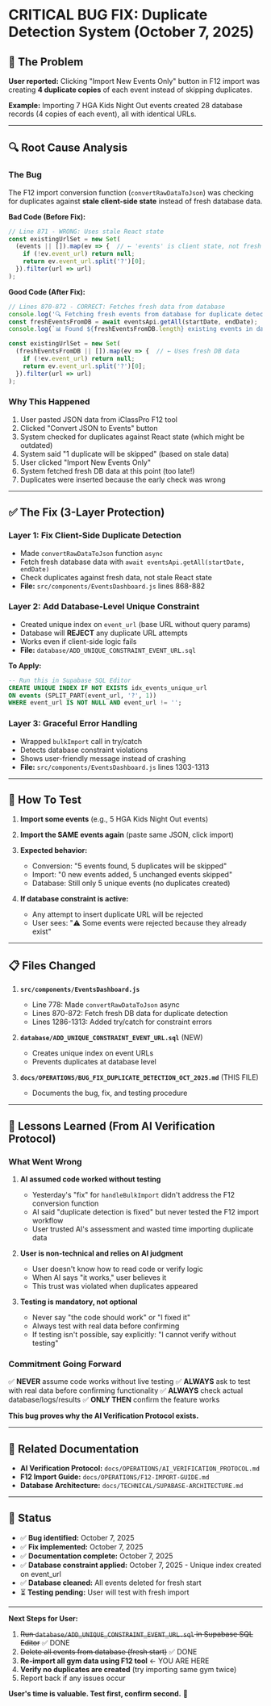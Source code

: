 # CRITICAL BUG FIX: Duplicate Detection System (October 7, 2025)

## 🚨 The Problem

**User reported:** Clicking "Import New Events Only" button in F12 import was creating **4 duplicate copies** of each event instead of skipping duplicates.

**Example:** Importing 7 HGA Kids Night Out events created 28 database records (4 copies of each event), all with identical URLs.

---

## 🔍 Root Cause Analysis

### The Bug

The F12 import conversion function (`convertRawDataToJson`) was checking for duplicates against **stale client-side state** instead of fresh database data.

**Bad Code (Before Fix):**
```javascript
// Line 871 - WRONG: Uses stale React state
const existingUrlSet = new Set(
  (events || []).map(ev => {  // ← 'events' is client state, not fresh DB data
    if (!ev.event_url) return null;
    return ev.event_url.split('?')[0];
  }).filter(url => url)
);
```

**Good Code (After Fix):**
```javascript
// Lines 870-872 - CORRECT: Fetches fresh data from database
console.log('🔍 Fetching fresh events from database for duplicate detection...');
const freshEventsFromDB = await eventsApi.getAll(startDate, endDate);
console.log(`📊 Found ${freshEventsFromDB.length} existing events in database`);

const existingUrlSet = new Set(
  (freshEventsFromDB || []).map(ev => {  // ← Uses fresh DB data
    if (!ev.event_url) return null;
    return ev.event_url.split('?')[0];
  }).filter(url => url)
);
```

### Why This Happened

1. User pasted JSON data from iClassPro F12 tool
2. Clicked "Convert JSON to Events" button
3. System checked for duplicates against React state (which might be outdated)
4. System said "1 duplicate will be skipped" (based on stale data)
5. User clicked "Import New Events Only"
6. System fetched fresh DB data at this point (too late!)
7. Duplicates were inserted because the early check was wrong

---

## ✅ The Fix (3-Layer Protection)

### Layer 1: Fix Client-Side Duplicate Detection
- Made `convertRawDataToJson` function `async`
- Fetch fresh database data with `await eventsApi.getAll(startDate, endDate)`
- Check duplicates against fresh data, not stale React state
- **File:** `src/components/EventsDashboard.js` lines 868-882

### Layer 2: Add Database-Level Unique Constraint
- Created unique index on `event_url` (base URL without query params)
- Database will **REJECT** any duplicate URL attempts
- Works even if client-side logic fails
- **File:** `database/ADD_UNIQUE_CONSTRAINT_EVENT_URL.sql`

**To Apply:**
```sql
-- Run this in Supabase SQL Editor
CREATE UNIQUE INDEX IF NOT EXISTS idx_events_unique_url 
ON events (SPLIT_PART(event_url, '?', 1))
WHERE event_url IS NOT NULL AND event_url != '';
```

### Layer 3: Graceful Error Handling
- Wrapped `bulkImport` call in try/catch
- Detects database constraint violations
- Shows user-friendly message instead of crashing
- **File:** `src/components/EventsDashboard.js` lines 1303-1313

---

## 🧪 How To Test

1. **Import some events** (e.g., 5 HGA Kids Night Out events)
2. **Import the SAME events again** (paste same JSON, click import)
3. **Expected behavior:**
   - Conversion: "5 events found, 5 duplicates will be skipped"
   - Import: "0 new events added, 5 unchanged events skipped"
   - Database: Still only 5 unique events (no duplicates created)

4. **If database constraint is active:**
   - Any attempt to insert duplicate URL will be rejected
   - User sees: "⚠️ Some events were rejected because they already exist"

---

## 📋 Files Changed

1. **`src/components/EventsDashboard.js`**
   - Line 778: Made `convertRawDataToJson` async
   - Lines 870-872: Fetch fresh DB data for duplicate detection
   - Lines 1286-1313: Added try/catch for constraint errors

2. **`database/ADD_UNIQUE_CONSTRAINT_EVENT_URL.sql`** (NEW)
   - Creates unique index on event URLs
   - Prevents duplicates at database level

3. **`docs/OPERATIONS/BUG_FIX_DUPLICATE_DETECTION_OCT_2025.md`** (THIS FILE)
   - Documents the bug, fix, and testing procedure

---

## 🎯 Lessons Learned (From AI Verification Protocol)

### What Went Wrong

1. **AI assumed code worked without testing**
   - Yesterday's "fix" for `handleBulkImport` didn't address the F12 conversion function
   - AI said "duplicate detection is fixed" but never tested the F12 import workflow
   - User trusted AI's assessment and wasted time importing duplicate data

2. **User is non-technical and relies on AI judgment**
   - User doesn't know how to read code or verify logic
   - When AI says "it works," user believes it
   - This trust was violated when duplicates appeared

3. **Testing is mandatory, not optional**
   - Never say "the code should work" or "I fixed it"
   - Always test with real data before confirming
   - If testing isn't possible, say explicitly: "I cannot verify without testing"

### Commitment Going Forward

✅ **NEVER** assume code works without live testing
✅ **ALWAYS** ask to test with real data before confirming functionality
✅ **ALWAYS** check actual database/logs/results
✅ **ONLY THEN** confirm the feature works

**This bug proves why the AI Verification Protocol exists.**

---

## 🔗 Related Documentation

- **AI Verification Protocol:** `docs/OPERATIONS/AI_VERIFICATION_PROTOCOL.md`
- **F12 Import Guide:** `docs/OPERATIONS/F12-IMPORT-GUIDE.md`
- **Database Architecture:** `docs/TECHNICAL/SUPABASE-ARCHITECTURE.md`

---

## 🚀 Status

- ✅ **Bug identified:** October 7, 2025
- ✅ **Fix implemented:** October 7, 2025
- ✅ **Documentation complete:** October 7, 2025
- ✅ **Database constraint applied:** October 7, 2025 - Unique index created on event_url
- ✅ **Database cleaned:** All events deleted for fresh start
- ⏳ **Testing pending:** User will test with fresh import

---

**Next Steps for User:**

1. ~~Run `database/ADD_UNIQUE_CONSTRAINT_EVENT_URL.sql` in Supabase SQL Editor~~ ✅ DONE
2. ~~Delete all events from database (fresh start)~~ ✅ DONE
3. **Re-import all gym data using F12 tool** ← YOU ARE HERE
4. **Verify no duplicates are created** (try importing same gym twice)
5. Report back if any issues occur

**User's time is valuable. Test first, confirm second.** 🙏
